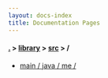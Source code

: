 ```yaml
---
layout: docs-index
title: Documentation Pages
---
```

#### [.](./../../index) > [library](./../index) > [src](./index) > **/**

- [main / java / me / ](main/java/me/)
